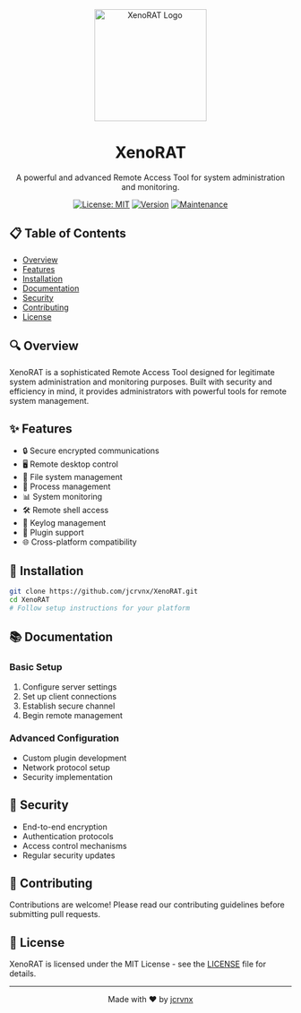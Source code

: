 <div align="center">
  <img src="dists/xenorat.jpeg" alt="XenoRAT Logo" width="200px" height="200px"/>
  <h1>XenoRAT</h1>
  <p>A powerful and advanced Remote Access Tool for system administration and monitoring.</p>

  [![License: MIT](https://img.shields.io/badge/License-MIT-yellow.svg)](https://opensource.org/licenses/MIT)
  [![Version](https://img.shields.io/badge/version-2025-blue.svg)](https://github.com/jcrvnx/XenoRAT)
  [![Maintenance](https://img.shields.io/badge/Maintained%3F-yes-green.svg)](https://github.com/jcrvnx/XenoRAT/graphs/commit-activity)
</div>

## 📋 Table of Contents
- [Overview](#overview)
- [Features](#features)
- [Installation](#installation)
- [Documentation](#documentation)
- [Security](#security)
- [Contributing](#contributing)
- [License](#license)

## 🔍 Overview
XenoRAT is a sophisticated Remote Access Tool designed for legitimate system administration and monitoring purposes. Built with security and efficiency in mind, it provides administrators with powerful tools for remote system management.

## ✨ Features
- 🔒 Secure encrypted communications
- 🖥️ Remote desktop control
- 📁 File system management
- 🔄 Process management
- 📊 System monitoring
- 🛠️ Remote shell access
- 📝 Keylog management
- 🔌 Plugin support
- 🌐 Cross-platform compatibility

## 🚀 Installation
```bash
git clone https://github.com/jcrvnx/XenoRAT.git
cd XenoRAT
# Follow setup instructions for your platform
```

## 📚 Documentation
### Basic Setup
1. Configure server settings
2. Set up client connections
3. Establish secure channel
4. Begin remote management

### Advanced Configuration
- Custom plugin development
- Network protocol setup
- Security implementation

## 🔐 Security
- End-to-end encryption
- Authentication protocols
- Access control mechanisms
- Regular security updates

## 🤝 Contributing
Contributions are welcome! Please read our contributing guidelines before submitting pull requests.

## 📄 License
XenoRAT is licensed under the MIT License - see the [LICENSE](LICENSE) file for details.

---
<div align="center">
  Made with ❤️ by <a href="https://github.com/jcrvnx">jcrvnx</a>
</div>
